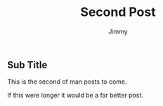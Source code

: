 ﻿---
title: Second Post
author: Jimmy
pubDate: 2023-06-02
category: Gear
description: this is a short description of the post which can be used in the card.
tags:
  - shoes
  - socks
draft: false
---
## Sub Title

This is the second of man posts to come. 

If this were longer it would be a far better post.